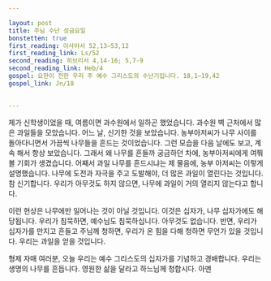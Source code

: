```yaml
---

layout: post
title: 주님 수난 성금요일
bonstetten: true
first_reading: 이사야서 52,13―53,12
first_reading_link: Ls/52
second_reading: 히브리서 4,14-16; 5,7-9
second_reading_link: Heb/4 
gospel: 요한이 전한 우리 주 예수 그리스도의 수난기입니다. 18,1―19,42
gospel_link: Jn/18
 

---
```

 
제가 신학생이었을 때, 여름이면 과수원에서 일하곤 했었습니다. 과수원 벽 근처에서 많은 과일들을 모았습니다. 어느 날, 신기한 것을 보았습니다. 농부아저씨가 나무 사이를 돌아다니면서 가끔씩 나무들을 흔드는 것이었습니다. 그런 모습을 다음 날에도 보고, 계속 해서 항상 보았습니다. 그래서 왜 나무를 흔들까 궁금하던 차에, 농부아저씨에게 여쭤볼 기회가 생겼습니다. 어째서 과일 나무를 흔드시냐는 제 물음에, 농부 아저씨는 이렇게 설명했습니다. 나무에 도전과 자극을 주고 도발해야, 더 많은 과일이 열린다는 것입니다. 참 신기합니다. 우리가 아무것도 하지 않으면, 나무에 과일이 거의 열리지 않는다고 합니다.

이런 현상은 나무에만 일어나는 것이 아닐 것입니다. 이것은 십자가, 나무 십자가에도 해당됩니다. 우리가 침묵하면, 예수님도 침묵하십니다. 아무것도 없습니다. 반면, 우리가 십자가를 만지고 흔들고 주님께 청하면, 우리가 온 힘을 다해 청하면 무언가 있을 것입니다. 우리는 과일을 얻을 것입니다.

형제 자매 여러분, 오늘 우리는 예수 그리스도의 십자가를 기념하고 경배합니다. 우리는 생명의 나무를 흔듭니다. 영원한 삶을 달라고 하느님께 청합시다. 아멘
